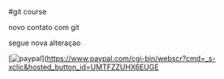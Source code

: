 #git course


novo contato com git

segue  nova alteraçao




[![paypal](https://www/paypalobjects.com/en_US/i/btn/btn_donateCC_LG.gif)](https://www.paypal.com/cgi-bin/webscr?cmd=_s-xclic&hosted_button_id=UMTFZZUHX6EUGE
